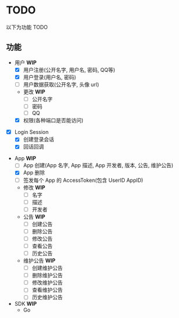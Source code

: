 # TODO
以下为功能 TODO

## 功能

- 用户 **WIP**
  - [x] 用户注册(公开名字, 用户名, 密码, QQ等)
  - [x] 用户登录(用户名, 密码)
  - [ ] 用户数据获取(公开名字, 头像 url)
  - 更改 **WIP**
    - [ ] 公开名字
    - [ ] 密码
    - [ ] QQ 
  - [x] 权限(各种端口是否能访问) 
- [x] Login Session
  - [x] 创建登录会话
  - [x] 回话回调 
- App  **WIP**
  - [ ] App 创建(App 名字, App 描述, App 开发者, 版本, 公告, 维护公告)
  - [x] App 删除
  - [ ] 签发每个 App 的 AccessToken(包含 UserID AppID)
  - 修改 **WIP**
    - [ ] 名字
    - [ ] 描述
    - [ ] 开发者
  - 公告 **WIP**
    - [ ] 创建公告
    - [ ] 删除公告
    - [ ] 修改公告
    - [ ] 查看公告
    - [ ] 历史公告
  - 维护公告 **WIP**
    - [ ] 创建维护公告
    - [ ] 删除维护公告
    - [ ] 修改维护公告
    - [ ] 查看维护公告
    - [ ] 历史维护公告   
- SDK **WIP**
  - Go